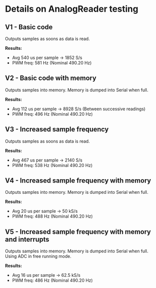# Details on AnalogReader testing

## V1 - Basic code
Outputs samples as soons as data is read.

**Results:**
- Avg 540 us per sample -> 1852 S/s
- PWM freq: 581 Hz (Nominal 490.20 Hz)

## V2 - Basic code with memory
Outputs samples into memory. Memory is dumped into Serial when full.

**Results:**
- Avg 112 us per sample -> 8928 S/s (Between successive readings)
- PWM freq: 496 Hz (Nominal 490.20 Hz)

## V3 - Increased sample frequency
Outputs samples as soons as data is read.

**Results:**
- Avg 467 us per sample -> 2140 S/s
- PWM freq: 538 Hz (Nominal 490.20 Hz)


## V4 - Increased sample frequency with memory
Outputs samples into memory. Memory is dumped into Serial when full.

**Results:**
- Avg 20 us per sample -> 50 kS/s
- PWM freq: 488 Hz (Nominal 490.20 Hz)

## V5 - Increased sample frequency with memory and interrupts
Outputs samples into memory. Memory is dumped into Serial when full. Using ADC in free running mode.

**Results:**
- Avg 16 us per sample -> 62.5 kS/s
- PWM freq: 486 Hz (Nominal 490.20 Hz)


